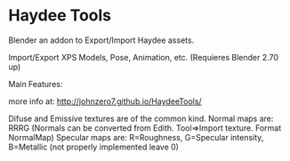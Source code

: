 Haydee Tools
=========
Blender an addon to Export/Import Haydee assets.

Import/Export XPS Models, Pose, Animation, etc.
(Requieres Blender 2.70 up)

Main Features:

more info at:
http://johnzero7.github.io/HaydeeTools/


Difuse and Emissive textures are of the common kind.
Normal maps are: RRRG (Normals can be converted from Edith. Tool=>Import texture. Format NormalMap) 
Specular maps are: R=Roughness, G=Specular intensity, B=Metallic (not properly implemented leave 0)
